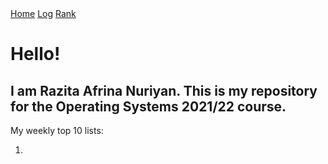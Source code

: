 <div class="topnav">
  <a class="active" href="#home">Home</a>
  <a href=https://github.com/razitaa/os212/blob/a09f5c364c57fc801a8a230ab3e57648b55e8c7d/mylog.txt">Log</a>
  <a href="TXT/myrank.txt">Rank</a>
</div>
<h1>Hello!</h1>
<h2>I am Razita Afrina Nuriyan. This is my repository for the Operating Systems 2021/22 course.</h2>
My weekly top 10 lists:
<ol>
  <li></li>
</ol>

